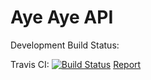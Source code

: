 # Aye Aye API

Development Build Status:

Travis CI: [![Build Status](https://travis-ci.org/AyeAyeApi/Api.svg?branch=master)](https://travis-ci.org/AyeAyeApi/Api) [Report](https://travis-ci.org/AyeAyeApi/Api)
